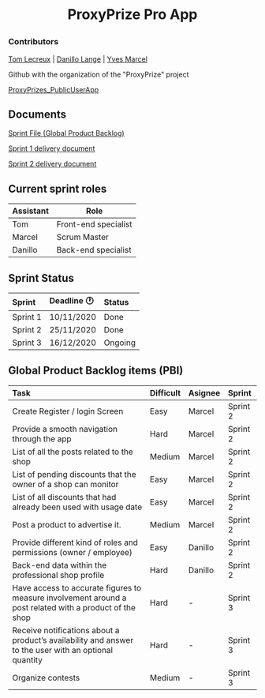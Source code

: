 <h1 align="center">
  ProxyPrize Pro App<p>
  
</h1>

### Contributors

[Tom Lecreux](https://github.com/TomRaz7) |
[Danillo Lange](https://github.com/roxdan) | 
[Yves Marcel](https://github.com/Marcel75Git)


Github with the organization of the "ProxyPrize" project

[ProxyPrizes_PublicUserApp](https://github.com/TomRaz7/ProxyPrizes_PublicUserApp)

## Documents 

[Sprint File (Global Product Backlog)](https://docs.google.com/document/d/1ITNbgL-sYImb7OesFLkRM0NnmfYxn0Vx3P2fX3dLdjw/edit#) 

[Sprint 1 delivery document](https://docs.google.com/document/d/102jllO_UXDWyHpwsNhTn4fyqwcMvPCtMYaSrJxBcz7Q/edit)

[Sprint 2 delivery document](https://docs.google.com/document/d/1m9Kzkq1-Rx0bekUdKr_ZYXPwn_9wVFpd2F-ueqXX1Jo/edit?usp=sharing)

## Current sprint roles
| Assistant  | Role  |  
|---|---|
| Tom  | Front-end specialist |   
| Marcel | Scrum Master |
| Danillo | Back-end specialist |

## Sprint Status

|Sprint | Deadline :clock1: | Status |
|:---------|:------------|:-----|
|Sprint 1  | 10/11/2020 | Done |
|Sprint 2  | 25/11/2020 | Done |
|Sprint 3  | 16/12/2020 | Ongoing |


## Global Product Backlog items (PBI)

|Task                                 |Difficult |Asignee |Sprint |
|:------------------------------------|:--------|:--------|:--------|
|Create Register / login Screen		  | Easy    | Marcel  | Sprint 2|
|Provide a smooth navigation through the app		  | Hard    | Marcel  | Sprint 2|
|List of all the posts related to the shop		  | Medium    | Marcel  | Sprint 2|
|List of pending discounts that the owner of a shop can monitor		  | Easy    | Marcel | Sprint 2|
|List of all discounts that had already been used with usage date		  | Easy    | Marcel  | Sprint 2|
|Post a product to advertise it.		  | Medium    | Marcel  | Sprint 2|
|Provide different kind of roles and permissions (owner / employee)		  | Easy    | Danillo  | Sprint 2|
|Back-end data within the professional shop profile 		  | Hard    | Danillo  | Sprint 2|
|Have access to accurate figures to measure involvement around a post related with a product of the shop		  | Hard    | -  | Sprint 3|
|Receive notifications about a product’s availability and answer to the user with an optional quantity	  | Hard    | -  | Sprint 3|
|Organize contests		  | Medium   | -  | Sprint 3|


